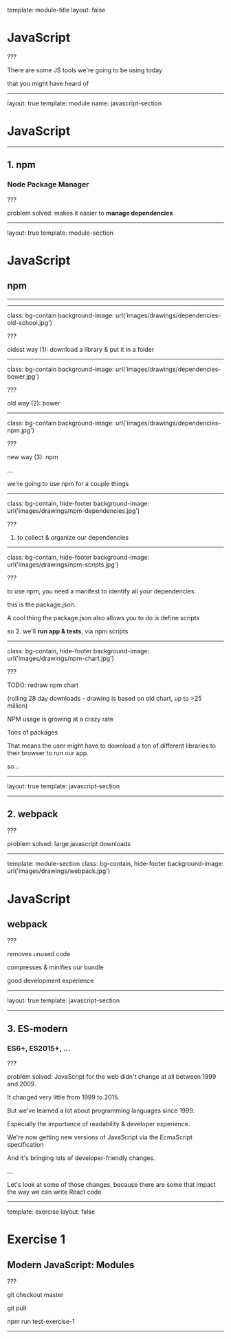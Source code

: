 template: module-title
layout: false

# JavaScript

???

There are some JS tools we're going to be using today

that you might have heard of

---

layout: true
template: module
name: javascript-section

# JavaScript

---

## 1. npm

### Node Package Manager

???

problem solved: makes it easier to **manage dependencies**

---

layout: true
template: module-section

# JavaScript

## npm

---

---

class: bg-contain
background-image: url('images/drawings/dependencies-old-school.jpg')

???

oldest way (1): download a library & put it in a folder

---

class: bg-contain
background-image: url('images/drawings/dependencies-bower.jpg')

???

old way (2): bower

---

class: bg-contain
background-image: url('images/drawings/dependencies-npm.jpg')

???

new way (3): npm

...

we're going to use npm for a couple things

---

class: bg-contain, hide-footer
background-image: url('images/drawings/npm-dependencies.jpg')

???

1. to collect & organize our dependencies

---

class: bg-contain, hide-footer
background-image: url('images/drawings/npm-scripts.jpg')

???

to use npm, you need a manifest to identify all your dependencies.

this is the package.json.

A cool thing the package.json also allows you to do is define scripts

so 2. we'll **run app & tests**, via npm scripts

---

class: bg-contain, hide-footer
background-image: url('images/drawings/npm-chart.jpg')

???

TODO: redraw npm chart

(rolling 28 day downloads - drawing is based on old chart, up to >25 million)

NPM usage is growing at a crazy rate

Tons of packages

That means the user might have to download a ton of different libraries to their browser to run our app.

so...

---

layout: true
template: javascript-section

---

## 2. webpack

???

problem solved: large javascript downloads

---

template: module-section
class: bg-contain, hide-footer
background-image: url('images/drawings/webpack.jpg')

# JavaScript

## webpack

???

removes unused code

compresses & minifies our bundle

good development experience

---

layout: true
template: javascript-section

---

## 3. ES-modern

### ES6+, ES2015+, ...

???

problem solved: JavaScript for the web didn't change at all between 1999 and 2009.

It changed very little from 1999 to 2015.

But we've learned a lot about programming languages since 1999.

Especially the importance of readability & developer experience.

We're now getting new versions of JavaScript via the EcmaScript specification

And it's bringing lots of developer-friendly changes.

...

Let's look at some of those changes, because there are some that impact the way we can write React code.

---

template: exercise
layout: false

# Exercise 1

## Modern JavaScript: Modules

???

git checkout master

git pull

npm run test-exercise-1

---
